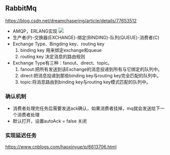 ## RabbitMq
https://blog.csdn.net/dreamchasering/article/details/77653512
* AMQP，ERLANG实现
![](https://gss2.bdstatic.com/-fo3dSag_xI4khGkpoWK1HF6hhy/baike/c0%3Dbaike92%2C5%2C5%2C92%2C30/sign=8732641cf703738dca470470d272db34/902397dda144ad3467b19c3bd1a20cf431ad857b.jpg)
* 生产者(P)-交换器(EXCHANGE)-绑定(BINDING)-队列(QUEUE)-消费者(C)
* Exchange Type、Bingding key、routing key
    1. binding key 用来绑定exchange和queue
    2. routing key 决定消息的路由规则
* Exchange Type有三种：fanout、direct、topic。
    1. fanout:把所有发送到该Exchange的消息投递到所有与它绑定的队列中。
    2. direct:把消息投递到那些binding key与routing key完全匹配的队列中。
    3. topic:将消息路由到binding key与routing key模式匹配的队列中。
### 确认机制
* 消费者处理完任务后需要发送ack确认，如果消费者挂掉，mq就会发送给下一个消费者处理
* 默认打开，设置autoAck = false 关闭


### 实现延迟任务
https://www.cnblogs.com/haoxinyue/p/6613706.html

